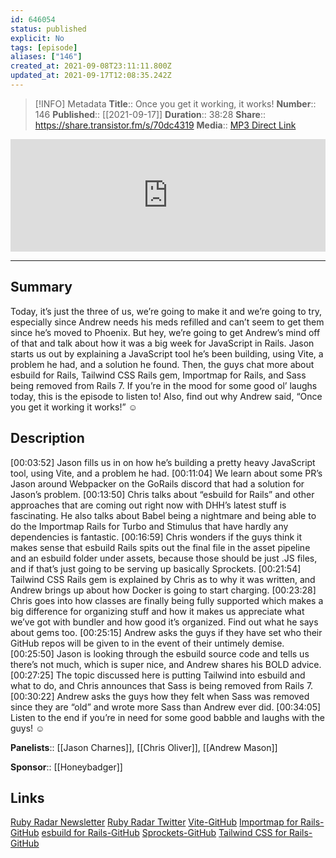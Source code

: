 ```yaml
---
id: 646054
status: published
explicit: No
tags: [episode]
aliases: ["146"]
created_at: 2021-09-08T23:11:11.800Z
updated_at: 2021-09-17T12:08:35.242Z
---
```


> [!INFO] Metadata
> **Title**:: Once you get it working, it works!
> **Number**:: 146
> **Published**:: [[2021-09-17]]
> **Duration**:: 38:28
> **Share**:: <https://share.transistor.fm/s/70dc4319>
> **Media**:: [MP3 Direct Link](https://dts.podtrac.com/redirect.mp3/media.transistor.fm/70dc4319/99ae8e4f.mp3)

<iframe width="100%" height="180" frameborder="no" scrolling="no" seamless src="https://share.transistor.fm/e/70dc4319/dark"></iframe>

---

## Summary

Today, it’s just the three of us, we’re going to make it and we’re going to try, especially since Andrew needs his meds refilled and can’t seem to get them since he’s moved to Phoenix. But hey, we’re going to get Andrew’s mind off of that and talk about how it was a big week for JavaScript in Rails. Jason starts us out by explaining a JavaScript tool he’s been building, using Vite, a problem he had, and a solution he found. Then, the guys chat more about esbuild for Rails, Tailwind CSS Rails gem, Importmap for Rails, and Sass being removed from Rails 7. If you’re in the mood for some good ol’ laughs today, this is the episode to listen to! Also, find out why Andrew said, “Once you get it working it works!” ☺

## Description

[00:03:52] Jason fills us in on how he’s building a pretty heavy JavaScript tool, using Vite, and a problem he had.
[00:11:04] We learn about some PR’s Jason around Webpacker on the GoRails discord that had a solution for Jason’s problem.
[00:13:50] Chris talks about “esbuild for Rails” and other approaches that are coming out right now with DHH’s latest stuff is fascinating. He also talks about Babel being a nightmare and being able to do the Importmap Rails for Turbo and Stimulus that have hardly any dependencies is fantastic.
[00:16:59] Chris wonders if the guys think it makes sense that esbuild Rails spits out the final file in the asset pipeline and an esbuild folder under assets, because those should be just .JS files, and if that’s just going to be serving up basically Sprockets.
[00:21:54] Tailwind CSS Rails gem is explained by Chris as to why it was written, and Andrew brings up about how Docker is going to start charging.
[00:23:28] Chris goes into how classes are finally being fully supported which makes a big difference for organizing stuff and how it makes us appreciate what we’ve got with bundler and how good it’s organized. Find out what he says about gems too.
[00:25:15] Andrew asks the guys if they have set who their GitHub repos will be given to in the event of their untimely demise.
[00:25:50] Jason is looking through the esbuild source code and tells us there’s not much, which is super nice, and Andrew shares his BOLD advice.
[00:27:25] The topic discussed here is putting Tailwind into esbuild and what to do, and Chris announces that Sass is being removed from Rails 7.
[00:30:22] Andrew asks the guys how they felt when Sass was removed since they are “old” and wrote more Sass than Andrew ever did.
[00:34:05] Listen to the end if you’re in need for some good babble and laughs with the guys! ☺

**Panelists**:: [[Jason Charnes]], [[Chris Oliver]], [[Andrew Mason]]

**Sponsor**:: [[Honeybadger]]

## Links

[Ruby Radar Newsletter](https://rubyradar.dev/)
[Ruby Radar Twitter](https://twitter.com/therubyradar)
[Vite-GitHub](https://github.com/vitejs/vite)
[Importmap for Rails-GitHub](https://github.com/rails/importmap-rails)
[esbuild for Rails-GitHub](https://github.com/rails/esbuild-rails)
[Sprockets-GitHub](https://github.com/rails/sprockets)
[Tailwind CSS for Rails-GitHub](https://github.com/rails/tailwindcss-rails)

